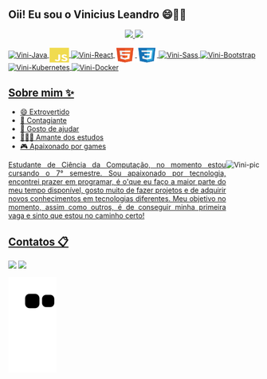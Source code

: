 ## Oii! Eu sou o Vinicius Leandro 😄🖖🏻

<div align="center">
  <a href="https://github.com/viniciushleandro">
  <img height="180em" src="https://github-readme-stats.vercel.app/api?username=viniciushleandro&show_icons=true&theme=radical&include_all_commits=true&count_private=true"/>
  <img height="180em" src="https://github-readme-stats.vercel.app/api/top-langs/?username=viniciushleandro&layout=compact&langs_count=7&theme=radical"/>
</div>  
<div style="display: inline_block"><br>
  <img align="center" alt="Vini-Java" height="45" width="50" src="https://cdn.jsdelivr.net/gh/devicons/devicon/icons/java/java-original-wordmark.svg"/>
  <img align="center" alt="Vini-Js" height="30" width="40" src="https://raw.githubusercontent.com/devicons/devicon/master/icons/javascript/javascript-plain.svg"/>
  <img align="center" alt="Vini-React" height="30" width="40" src="https://cdn.jsdelivr.net/gh/devicons/devicon/icons/react/react-original.svg"/>
  <img align="center" alt="Vini-HTML" height="30" width="40" src="https://raw.githubusercontent.com/devicons/devicon/master/icons/html5/html5-original.svg"/>
  <img align="center" alt="Vini-CSS" height="30" width="40" src="https://raw.githubusercontent.com/devicons/devicon/master/icons/css3/css3-original.svg"/>
  <img align="center" alt="Vini-Sass" height="30" width="40" src="https://cdn.jsdelivr.net/gh/devicons/devicon/icons/sass/sass-original.svg"/>
  <img align="center" alt="Vini-Bootstrap" height="30" width="40" src="https://cdn.jsdelivr.net/gh/devicons/devicon/icons/bootstrap/bootstrap-plain-wordmark.svg"/>
  <img align="center" alt="Vini-Kubernetes" height="35" width="45" src="https://cdn.jsdelivr.net/gh/devicons/devicon/icons/kubernetes/kubernetes-plain-wordmark.svg"/>
  <img align="center" alt="Vini-Docker" height="35" width="45" src="https://cdn.jsdelivr.net/gh/devicons/devicon/icons/docker/docker-original-wordmark.svg" />
</div>
  
## Sobre mim ✨
- 😄 Extrovertido
- 🤪 Contagiante
- 🤝 Gosto de ajudar
- 👨🏻‍💻 Amante dos estudos
- 🎮 Apaixonado por games
  
<img align="right" alt="Vini-pic" height="190" src="https://share-cdn.picrew.me/shareImg/org/202203/197705_3pdcv8N1.png">
  
<p align="justify">Estudante de Ciência da Computação, no momento estou cursando o 7° semestre. 
Sou apaixonado por tecnologia, encontrei prazer em programar, é o'que eu faço a maior 
parte do meu tempo disponível, gosto muito de fazer projetos e de adquirir novos conhecimentos em tecnologias diferentes.
Meu objetivo no momento, assim como outros, é de conseguir minha primeira vaga e sinto que estou no caminho certo!</p>
  
## Contatos 📋

<div>
  <a href = "mailto:vinilean43@gmail.com"><img src="https://img.shields.io/badge/-Gmail-%23333?style=for-the-badge&logo=gmail&logoColor=white" target="_blank"></a>
  <a href="https://www.linkedin.com/in/vinicius-henrique-leandro-bbb5a61a6/" target="_blank"><img src="https://img.shields.io/badge/-LinkedIn-%230077B5?style=for-the-badge&logo=linkedin&logoColor=white" target="_blank"></a> 
  
  ![Snake animation](https://github.com/viniciushleandro/viniciushleandro/blob/output/github-contribution-grid-snake.svg)
</div>
